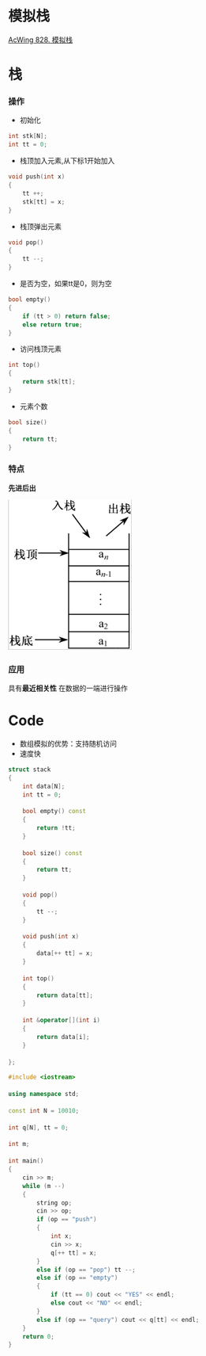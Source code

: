 # 模拟栈
[AcWing 828. 模拟栈](https://www.acwing.com/problem/content/830/)

# 栈
### 操作
- 初始化
```cpp
int stk[N];
int tt = 0;
```
- 栈顶加入元素,从下标1开始加入
```cpp
void push(int x)
{
    tt ++;
    stk[tt] = x;
}
```
- 栈顶弹出元素
```cpp
void pop()
{
    tt --;
}
```

- 是否为空，如果tt是0，则为空
```cpp
bool empty()
{
    if (tt > 0) return false;
    else return true;
}
```

- 访问栈顶元素
```cpp
int top()
{
    return stk[tt];
}
```

- 元素个数
```cpp
bool size()
{
    return tt;
}
```

### 特点
**先进后出**

![](media/16588183025758.png)

### 应用
具有**最近相关性**
在数据的一端进行操作

# Code
- 数组模拟的优势：支持随机访问
- 速度快
```cpp
struct stack
{
    int data[N];
    int tt = 0;
    
    bool empty() const
    {
        return !tt;
    }
    
    bool size() const
    {
        return tt;
    }
    
    void pop()
    {
        tt --;
    }
    
    void push(int x)
    {
        data[++ tt] = x;
    }
    
    int top()
    {
        return data[tt];
    }
    
    int &operator[](int i)
    {
        return data[i];
    }
    
};
```
```cpp
#include <iostream>

using namespace std;

const int N = 10010;

int q[N], tt = 0;

int m;

int main()
{
    cin >> m;
    while (m --)
    {
        string op;
        cin >> op;
        if (op == "push")
        {
            int x;
            cin >> x;
            q[++ tt] = x;
        }
        else if (op == "pop") tt --;
        else if (op == "empty")
        {
            if (tt == 0) cout << "YES" << endl;
            else cout << "NO" << endl;
        }
        else if (op == "query") cout << q[tt] << endl;
    }
    return 0;
}
```

